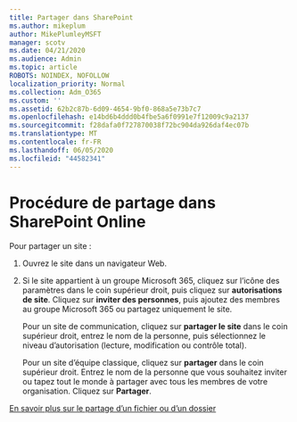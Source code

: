 ```yaml
---
title: Partager dans SharePoint
ms.author: mikeplum
author: MikePlumleyMSFT
manager: scotv
ms.date: 04/21/2020
ms.audience: Admin
ms.topic: article
ROBOTS: NOINDEX, NOFOLLOW
localization_priority: Normal
ms.collection: Adm_O365
ms.custom: ''
ms.assetid: 62b2c87b-6d09-4654-9bf0-868a5e73b7c7
ms.openlocfilehash: e14bd6b4ddd0b4fbe5a6f0991e7f12009c9a2137
ms.sourcegitcommit: f28dafa0f727870038f72bc904da926daf4ec07b
ms.translationtype: MT
ms.contentlocale: fr-FR
ms.lasthandoff: 06/05/2020
ms.locfileid: "44582341"
---
```

# <a name="how-to-share-in-sharepoint-online"></a>Procédure de partage dans SharePoint Online

Pour partager un site :
  
1. Ouvrez le site dans un navigateur Web.
    
2. Si le site appartient à un groupe Microsoft 365, cliquez sur l’icône des paramètres dans le coin supérieur droit, puis cliquez sur **autorisations de site**. Cliquez sur **inviter des personnes**, puis ajoutez des membres au groupe Microsoft 365 ou partagez uniquement le site. 
    
    Pour un site de communication, cliquez sur **partager le site** dans le coin supérieur droit, entrez le nom de la personne, puis sélectionnez le niveau d’autorisation (lecture, modification ou contrôle total). 
    
    Pour un site d’équipe classique, cliquez sur **partager** dans le coin supérieur droit. Entrez le nom de la personne que vous souhaitez inviter ou tapez tout le monde à partager avec tous les membres de votre organisation. Cliquez sur **Partager**.
    
[En savoir plus sur le partage d’un fichier ou d’un dossier](https://go.microsoft.com/fwlink/?linkid=511430)
  

